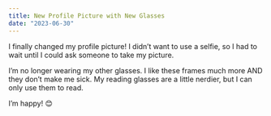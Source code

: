 ```yaml
---
title: New Profile Picture with New Glasses
date: "2023-06-30"
---
```


I finally changed my profile picture! I didn’t want to use a selfie, so I had to wait until I could ask someone to take my picture.

I’m no longer wearing my other glasses. I like these frames much more AND they don’t make me sick. My reading glasses are a little nerdier, but I can only use them to read.

I’m happy! 😊
